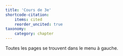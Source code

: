```yaml
---
title: 'Cours de 3e'
shortcode-citation:
    items: cited
    reorder_uncited: true
taxonomy:
    category: chapter
---
```


Toutes les pages se trouvent dans le menu à gauche.